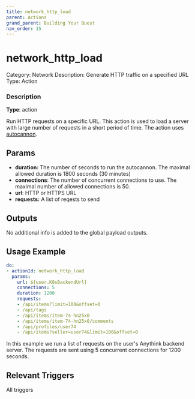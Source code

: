 ```yaml
---
title: network_http_load
parent: Actions
grand_parent: Building Your Quest
nav_order: 15
---
```


# network_http_load

Category: Network
Description: Generate HTTP traffic on a specified URL
Type: Action

### Description

**Type**: action

Run HTTP requests on a specific URL. This action is used to load a server with large number of requests in a short period of time.
The action uses [autocannon].

## Params

- **duration:** The number of seconds to run the autocannon. The maximal allowed duration is 1800 seconds (30 minutes)
- **connections**: The number of concurrent connections to use. The maximal number of allowed connections is 50.
- **url**: HTTP or HTTPS URL
- **requests:** A list of reqests to send

## Outputs

No additional info is added to the global payload outputs.

## Usage Example

```yaml
do:
- actionId: network_http_load
  params:
    url: ${user.K8sBackendUrl}
    connections: 5
    duration: 1200
    requests:
    - /api/items?limit=100&offset=0
    - /api/tags
    - /api/items/item-74-hn25x0
    - /api/items/item-74-hn25x0/comments
    - /api/profiles/user74
    - /api/items?seller=user74&limit=100&offset=0
```

In this example we run a list of requests on the user's Anythink backend server. The requests are sent using 5 concurrent connections for 1200 seconds.

## Relevant Triggers

All triggers

[autocannon]: https://github.com/mcollina/autocannon
